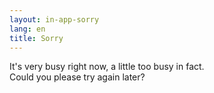 ```yaml
---
layout: in-app-sorry
lang: en
title: Sorry
---
```

It's very busy right now, a little too busy in fact.<br /> Could you please try again later?
